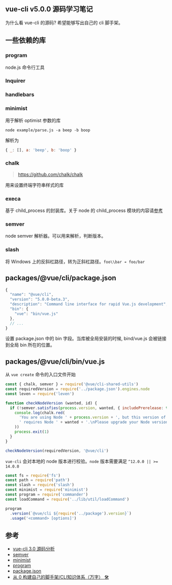 ## vue-cli v5.0.0 源码学习笔记

为什么看 vue-cli 的源码? 希望能够写出自己的 cli 脚手架。

## 一些依赖的库

### program

node.js 命令行工具

### Inquirer

### handlebars

### minimist

用于解析 optimist 参数的库

```shell
node example/parse.js -a beep -b boop
```

解析为

```js
{ _: [], a: 'beep', b: 'boop' }
```
### chalk

> https://github.com/chalk/chalk

用来设置终端字符串样式的库

### execa

基于 child_process 的封装库。关于 node 的 child_process 模块的内容请[参考](https://juejin.cn/post/7001779859730989086)

### semver

node semver 解析器。可以用来解析，判断版本。

### slash

将 Windows 上的反斜杠路径，转为正斜杠路径。`foo\\bar ➔ foo/bar`

## packages/@vue/cli/package.json

```js
{
  "name": "@vue/cli",
  "version": "5.0.0-beta.3",
  "description": "Command line interface for rapid Vue.js development",
  "bin": {
    "vue": "bin/vue.js"
  },
  // ...
}
```

设置 package.json 中的 bin 字段。当库被全局安装的时候, bind/vue.js 会被链接到全局 bin 所在的位置。

## packages/@vue/cli/bin/vue.js

从 `vue create` 命令的入口文件开始

```js
const { chalk, semver } = require('@vue/cli-shared-utils')
const requiredVersion = require('../package.json').engines.node
const leven = require('leven')

function checkNodeVersion (wanted, id) {
  if (!semver.satisfies(process.version, wanted, { includePrerelease: true })) {
    console.log(chalk.red(
      'You are using Node ' + process.version + ', but this version of ' + id +
      ' requires Node ' + wanted + '.\nPlease upgrade your Node version.'
    ))
    process.exit(1)
  }
}

checkNodeVersion(requiredVersion, '@vue/cli')
```

`vue-cli` 会对本地的 node 版本进行校验。`node` 版本需要满足 `^12.0.0 || >= 14.0.0`

```js
const fs = require('fs')
const path = require('path')
const slash = require('slash')
const minimist = require('minimist')
const program = require('commander')
const loadCommand = require('../lib/util/loadCommand')

program
  .version(`@vue/cli ${require('../package').version}`)
  .usage('<command> [options]')
```
## 参考

- [vue-cli 3.0 源码分析](https://juejin.cn/post/6844903775304433677)
- [semver](https://www.npmjs.com/package/semver)
- [minimist](https://www.npmjs.com/package/minimist)
- [program](https://www.npmjs.com/package/program)
- [package.json](https://docs.npmjs.com/cli/v7/configuring-npm/package-json)
- [从 0 构建自己的脚手架/CLI知识体系（万字） 🛠](https://juejin.cn/post/6966119324478079007#heading-25)